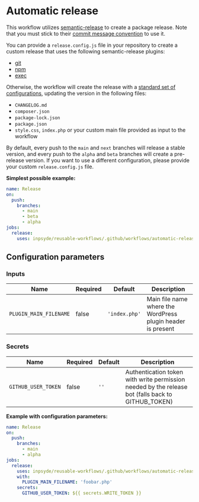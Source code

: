 # Automatic release

This workflow utilizes [semantic-release](https://github.com/semantic-release/semantic-release) to create a package
release.
Note that you must stick to
their [commit message convention](https://github.com/semantic-release/semantic-release#commit-message-format) to use it.

You can provide a `release.config.js` file in your repository to create a custom release that uses the following
semantic-release plugins:

- [git](https://github.com/semantic-release/git)
- [npm](https://github.com/semantic-release/npm)
- [exec](https://github.com/semantic-release/exec)

Otherwise, the workflow will create the release with a [standard set of configurations](../templates/automatic-release/release.config.js), updating the version in the
following files:

- `CHANGELOG.md`
- `composer.json`
- `package-lock.json`
- `package.json`
- `style.css`, `index.php` or your custom main file provided as input to the workflow

By default, every push to the `main` and `next` branches will release a stable version, and every push to the `alpha`
and `beta` branches will create a pre-release version.
If you want to use a different configuration, please provide your custom `release.config.js` file.

**Simplest possible example:**

```yml
name: Release
on:
  push:
    branches:
      - main
      - beta
      - alpha
jobs:
  release:
    uses: inpsyde/reusable-workflows/.github/workflows/automatic-release.yml@main
```

## Configuration parameters

### Inputs

| Name                   | Required | Default       | Description                                                 |
|------------------------|----------|---------------|-------------------------------------------------------------|
| `PLUGIN_MAIN_FILENAME` | false    | `'index.php'` | Main file name where the WordPress plugin header is present |



### Secrets

| Name                | Required | Default | Description                                                                                       |
|---------------------|----------|---------|---------------------------------------------------------------------------------------------------|
| `GITHUB_USER_TOKEN` | false    | `''`    | Authentication token with write permission needed by the release bot (falls back to GITHUB_TOKEN) |

**Example with configuration parameters:**

```yml
name: Release
on:
  push:
    branches:
      - main
      - alpha
jobs:
  release:
    uses: inpsyde/reusable-workflows/.github/workflows/automatic-release.yml@main
    with:
      PLUGIN_MAIN_FILENAME: 'foobar.php'
    secrets:
      GITHUB_USER_TOKEN: ${{ secrets.WRITE_TOKEN }}
```
